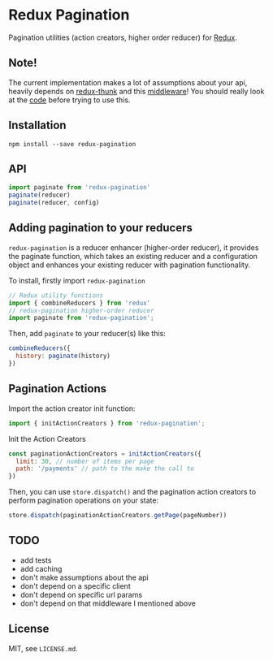 Redux Pagination
=========================

Pagination utilities (action creators, higher order reducer) for [Redux](https://github.com/rackt/redux).  

## Note!

The current implementation makes a lot of assumptions about your api, heavily 
depends on [redux-thunk](https://github.com/gaearon/redux-thunk) and this [middleware](https://github.com/erikras/react-redux-universal-hot-example/blob/master/src/redux/middleware/clientMiddleware.js)!
You should really look at the [code](https://github.com/vhpoet/redux-pagination/blob/master/src/index.js) before trying to use this.

## Installation 

```
npm install --save redux-pagination
```

## API

```js
import paginate from 'redux-pagination'
paginate(reducer)
paginate(reducer, config)
```

## Adding pagination to your reducers

`redux-pagination` is a reducer enhancer (higher-order reducer), it provides the 
paginate function, which takes an existing reducer and a configuration object 
and enhances your existing reducer with pagination functionality.

To install, firstly import `redux-pagination`

```js
// Redux utility functions
import { combineReducers } from 'redux'
// redux-pagination higher-order reducer
import paginate from 'redux-pagination';
```

Then, add `paginate` to your reducer(s) like this:

```js
combineReducers({
  history: paginate(history)
})
```

## Pagination Actions

Import the action creator init function:

```js
import { initActionCreators } from 'redux-pagination';
```

Init the Action Creators

```js
const paginationActionCreators = initActionCreators({
  limit: 30, // number of items per page
  path: '/payments' // path to the make the call to
})
```

Then, you can use `store.dispatch()` and the pagination action creators to
perform pagination operations on your state:

```js
store.dispatch(paginationActionCreators.getPage(pageNumber))
```

## TODO
- add tests
- add caching
- don't make assumptions about the api
- don't depend on a specific client
- don't depend on specific url params
- don't depend on that middleware I mentioned above

## License

MIT, see `LICENSE.md`.